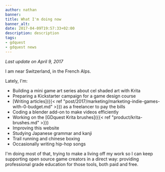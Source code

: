 ```yaml
---
author: nathan
banner: 
title: What I'm doing now
banner_alt: 
date: 2017-04-09T19:57:33+02:00
description: description
tags:
- gdquest
- gdquest news
---
```


_Last update on April 9, 2017_

I am near Switzerland, in the French Alps.

Lately, I'm:

- Building a mini game art series about cel shaded art with Krita
- Preparing a Kickstarter campaign for a game design course
- [Writing articles]({{< ref "post/2017/marketing/marketing-indie-games-with-0-budget.md" >}}) as a freelancer to pay the bills
- Coding a blender add-on to make videos efficiently
- Working on the [GDquest Krita brushes]({{< ref "product/krita-brushes.md" >}})
- Improving this website
- Studying Japanese grammar and kanji
- Trail running and chinese boxing
- Occasionally writing hip-hop songs

I'm doing most of that, trying to make a living off my work so I can keep supporting open source game creators in a direct way: providing professional grade education for those tools, both paid and free.
